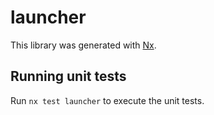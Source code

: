 # launcher

This library was generated with [Nx](https://nx.dev).

## Running unit tests

Run `nx test launcher` to execute the unit tests.
